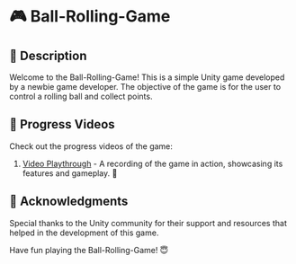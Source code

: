 # 🎮 Ball-Rolling-Game

## 📝 Description
Welcome to the Ball-Rolling-Game! This is a simple Unity game developed by a newbie game developer. The objective of the game is for the user to control a rolling ball and collect points.

## 🎥 Progress Videos
Check out the progress videos of the game:

1. [Video Playthrough](https://youtu.be/Li9WNqkKtlc) - A recording of the game in action, showcasing its features and gameplay. 🎥

## 👏 Acknowledgments
Special thanks to the Unity community for their support and resources that helped in the development of this game.

Have fun playing the Ball-Rolling-Game! 😇

